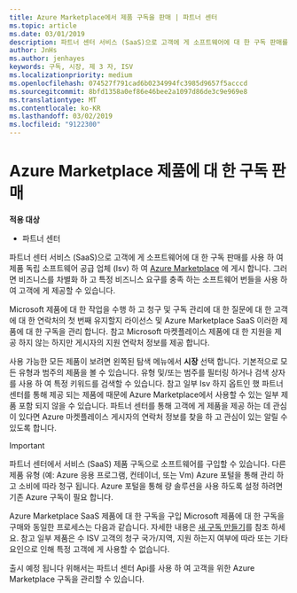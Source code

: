 ```yaml
---
title: Azure Marketplace에서 제품 구독을 판매 | 파트너 센터
ms.topic: article
ms.date: 03/01/2019
description: 파트너 센터 서비스 (SaaS)으로 고객에 게 소프트웨어에 대 한 구독 판매를 사용 하 여 제품 독립 소프트웨어 공급 업체 (Isv) 하 여 Azure Marketplace에 게시 합니다.
author: JnHs
ms.author: jenhayes
keywords: 구독, 시장, 제 3 자, ISV
ms.localizationpriority: medium
ms.openlocfilehash: 074527f791cad6b0234994fc3985d9657f5acccd
ms.sourcegitcommit: 8bfd1358a0ef86e46bee2a1097d86de3c9e969e8
ms.translationtype: MT
ms.contentlocale: ko-KR
ms.lasthandoff: 03/02/2019
ms.locfileid: "9122300"
---
```

# <a name="sell-subscriptions-to-azure-marketplace-products"></a>Azure Marketplace 제품에 대 한 구독 판매

**적용 대상**

-  파트너 센터


파트너 센터 서비스 (SaaS)으로 고객에 게 소프트웨어에 대 한 구독 판매를 사용 하 여 제품 독립 소프트웨어 공급 업체 (Isv) 하 여 [Azure Marketplace](https://azuremarketplace.microsoft.com/marketplace) 에 게시 합니다. 그러면 비즈니스를 차별화 하 고 특정 비즈니스 요구를 충족 하는 소프트웨어 번들을 사용 하 여 고객에 게 제공할 수 있습니다. 

Microsoft 제품에 대 한 작업을 수행 하 고 청구 및 구독 관리에 대 한 질문에 대 한 고객에 대 한 연락처의 첫 번째 유지할지 라이선스 및 Azure Marketplace SaaS 이러한 제품에 대 한 구독을 관리 합니다. 참고 Microsoft 마켓플레이스 제품에 대 한 지원을 제공 하지 않는 하지만 게시자의 지원 연락처 정보를 제공 합니다.

사용 가능한 모든 제품이 보려면 왼쪽된 탐색 메뉴에서 **시장** 선택 합니다. 기본적으로 모든 유형과 범주의 제품을 볼 수 있습니다. 유형 및/또는 범주를 필터링 하거나 검색 상자를 사용 하 여 특정 키워드를 검색할 수 있습니다. 참고 일부 Isv 하지 옵트인 했 파트너 센터를 통해 제공 되는 제품에 때문에 Azure Marketplace에서 사용할 수 있는 일부 제품 포함 되지 않을 수 있습니다. 파트너 센터를 통해 고객에 게 제품을 제공 하는 데 관심이 있다면 Azure 마켓플레이스 게시자의 연락처 정보를 찾을 하 고 관심이 있는 알릴 수 있도록 합니다.

> [!IMPORTANT]
> 파트너 센터에서 서비스 (SaaS) 제품 구독으로 소프트웨어를 구입할 수 있습니다. 다른 제품 유형 (예: Azure 응용 프로그램, 컨테이너, 또는 Vm) Azure 포털을 통해 관리 하 고 소비에 따라 청구 됩니다. Azure 포털을 통해 량 솔루션을 사용 하도록 설정 하려면 기존 Azure 구독이 필요 합니다.

Azure Marketplace SaaS 제품에 대 한 구독을 구입 Microsoft 제품에 대 한 구독을 구매와 동일한 프로세스는 다음과 같습니다. 자세한 내용은 [새 구독 만들기](create-a-new-subscription.md)를 참조 하세요. 참고 일부 제품은 수 ISV 고객의 청구 국가/지역, 지원 하는지 여부에 따라 또는 기타 요인으로 인해 특정 고객에 게 사용할 수 없습니다.

출시 예정 됩니다 위해서는 파트너 센터 Api를 사용 하 여 고객을 위한 Azure Marketplace 구독을 관리할 수 있습니다. 

